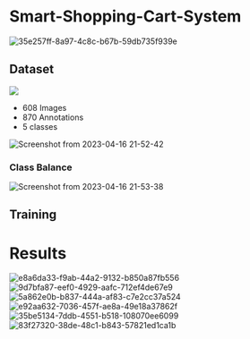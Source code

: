 # Smart-Shopping-Cart-System
![35e257ff-8a97-4c8c-b67b-59db735f939e](https://user-images.githubusercontent.com/43148881/232335658-89f123fa-f121-48d8-b907-2b35317804b7.jpg)


## Dataset
<a href="https://universe.roboflow.com/my-wokrspace/smart-shopping-cart-fjhoz">
    <img src="https://app.roboflow.com/images/download-dataset-badge.svg"></img>
</a>


- 608 Images
- 870 Annotations
- 5 classes

![Screenshot from 2023-04-16 21-52-42](https://user-images.githubusercontent.com/43148881/232335227-cfdbf44b-177c-48df-a655-2954513606fa.png)

### Class Balance
![Screenshot from 2023-04-16 21-53-38](https://user-images.githubusercontent.com/43148881/232335290-27349a1c-c06c-49cd-b866-7c767cbe0ab7.png)

## Training


# Results

![e8a6da33-f9ab-44a2-9132-b850a87fb556](https://user-images.githubusercontent.com/43148881/232335582-d9075441-de4a-4657-8a34-16685ecf57ce.png)
![9d7bfa87-eef0-4929-aafc-712ef4de67e9](https://user-images.githubusercontent.com/43148881/232335604-f4b61346-c78f-43cc-8d58-a4d857dac6ea.png)
![5a862e0b-b837-444a-af83-c7e2cc37a524](https://user-images.githubusercontent.com/43148881/232335607-b1d23c9d-ddc2-4446-823f-8e3a8adc9350.png)
![e92aa632-7036-457f-ae8a-49e18a37862f](https://user-images.githubusercontent.com/43148881/232335608-046878df-9754-4058-a3a8-0113309e3bb0.png)
![35be5134-7ddb-4551-b518-108070ee6099](https://user-images.githubusercontent.com/43148881/232335613-60b9476c-ac79-483c-8074-041ef54efb96.png)
![83f27320-38de-48c1-b843-57821ed1ca1b](https://user-images.githubusercontent.com/43148881/232335576-e4e963af-3540-4074-a0c9-a7fe456bec52.png)
